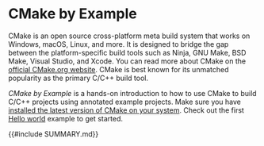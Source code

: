 # CMake by Example

CMake is an open source cross-platform meta build system that works on Windows, macOS, Linux, and more. It is designed to bridge the gap between the platform-specific build tools such as Ninja, GNU Make, BSD Make, Visual Studio, and Xcode. You can read more about CMake on the [official CMake.org website](https://cmake.org/). CMake is best known for its unmatched popularity as the primary C/C++ build tool.

*CMake by Example* is a hands-on introduction to how to use CMake to build C/C++ projects using annotated example projects. Make sure you have [installed the latest version of CMake on your system](https://cmake.org/download/). Check out the first [Hello world](hello-world.md) example to get started.

{{#include SUMMARY.md}}